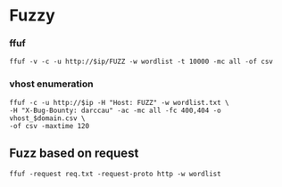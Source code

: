 # Fuzzy

### ffuf

```
ffuf -v -c -u http://$ip/FUZZ -w wordlist -t 10000 -mc all -of csv
```

### vhost enumeration

```
ffuf -c -u http://$ip -H "Host: FUZZ" -w wordlist.txt \
-H "X-Bug-Bounty: darccau" -ac -mc all -fc 400,404 -o vhost_$domain.csv \
-of csv -maxtime 120
```

## Fuzz based on request

```
ffuf -request req.txt -request-proto http -w wordlist
```
